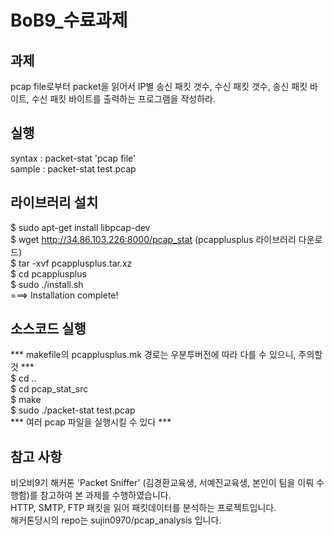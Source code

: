 # BoB9_수료과제

## 과제
pcap file로부터 packet을 읽어서 IP별 송신 패킷 갯수, 수신 패킷 갯수, 송신 패킷 바이트, 수신 패킷 바이트를 출력하는 프로그램을 작성하라.

## 실행
syntax : packet-stat 'pcap file' <br>
sample : packet-stat test.pcap

## 라이브러리 설치
$ sudo apt-get install libpcap-dev <br>
$ wget http://34.86.103.226:8000/pcap_stat (pcapplusplus 라이브러리 다운로드)<br>
$ tar -xvf pcapplusplus.tar.xz <br>
$ cd pcapplusplus  <br>
$ sudo ./install.sh  <br> 
===>   Installation complete!   <br>

## 소스코드 실행
*** makefile의 pcapplusplus.mk 경로는 우분투버전에 따라 다를 수 있으니, 주의할 것 *** <br>
$ cd ..<br>
$ cd pcap_stat_src  <br>
$ make  <br>
$ sudo ./packet-stat test.pcap <br>
*** 여러 pcap 파일을 실행시킬 수 있다 ***

## 참고 사항
비오비9기 해커톤 'Packet Sniffer' (김경환교육생, 서예진교육생, 본인이 팀을 이뤄 수행함)를 참고하여 본 과제를 수행하였습니다. <br>
HTTP, SMTP, FTP 패킷을 읽어 패킷데이터를 분석하는 프로젝트입니다.<br>
해커톤당시의 repo는 sujin0970/pcap_analysis 입니다.
